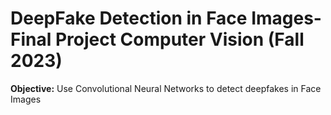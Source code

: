 # DeepFake Detection in Face Images- Final Project Computer Vision (Fall 2023)

**Objective:**
Use Convolutional Neural Networks to detect deepfakes in Face Images
